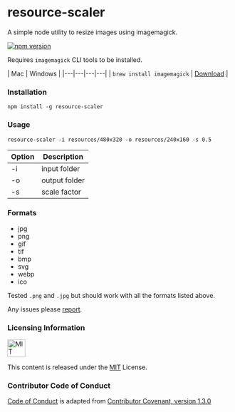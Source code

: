 # resource-scaler
A simple node utility to resize images using imagemagick.

[![npm version](https://badge.fury.io/js/resource-scaler.svg)](https://badge.fury.io/js/resource-scaler)

Requires `imagemagick` CLI tools to be installed.

| Mac | Windows |
|---|---|---|---|
| `brew install imagemagick` | [Download](http://www.imagemagick.org/script/binary-releases.php#windows) |

### Installation

`npm install -g resource-scaler`

### Usage

`resource-scaler -i resources/480x320 -o resources/240x160 -s 0.5`

| Option | Description   |
|--------|---------------|
| -i     | input folder  |
| -o     | output folder |
| -s     | scale factor  |

### Formats

- jpg
- png
- gif
- tif
- bmp
- svg
- webp
- ico

Tested `.png` and `.jpg` but should work with all the formats listed above.

Any issues please [report](https://github.com/adireddy/resource-scaler/issues/new).

### Licensing Information

<a rel="license" href="http://opensource.org/licenses/MIT">
<img alt="MIT license" height="40" src="http://upload.wikimedia.org/wikipedia/commons/c/c3/License_icon-mit.svg" /></a>

This content is released under the [MIT](http://opensource.org/licenses/MIT) License.

### Contributor Code of Conduct

[Code of Conduct](https://github.com/CoralineAda/contributor_covenant) is adapted from [Contributor Covenant, version 1.3.0](http://contributor-covenant.org/version/1/3/0/)
